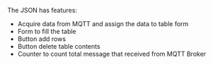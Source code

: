 The JSON has features:
- Acquire data from MQTT and assign the data to table form
- Form to fill the table
- Button add rows
- Button delete table contents
- Counter to count total message that received from MQTT Broker
